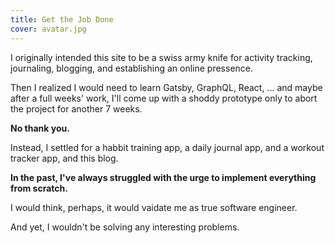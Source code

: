 ```yaml
---
title: Get the Job Done
cover: avatar.jpg
---
```


I originally intended this site to be a swiss army knife for activity tracking, journaling, blogging, and establishing an online pressence.

Then I realized I would need to learn Gatsby, GraphQL, React, ... and maybe after a full weeks' work, I'll come up with a shoddy prototype only to abort the project for another 7 weeks.

**No thank you.**

Instead, I settled for a habbit training app, a daily journal app, and a workout tracker app, and this blog.

**In the past, I've always struggled with the urge to implement everything from scratch.**

I would think, perhaps, it would vaidate me as true software engineer.

And yet, I wouldn't be solving any interesting problems.

